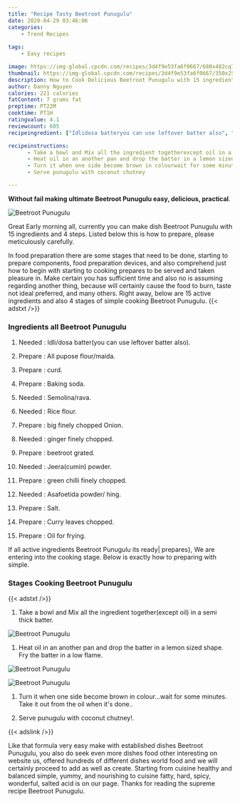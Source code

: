 ```yaml
---
title: "Recipe Tasty Beetroot Punugulu"
date: 2020-04-29 03:46:06
categories:
    - Trend Recipes
    
tags:
    - Easy recipes

image: https://img-global.cpcdn.com/recipes/3d4f9e53fa6f0667/680x482cq70/beetroot-punugulu-recipe-main-photo.jpg
thumbnail: https://img-global.cpcdn.com/recipes/3d4f9e53fa6f0667/350x250cq70/beetroot-punugulu-recipe-main-photo.jpg
description: How to Cook Delicious Beetroot Punugulu with 15 ingredients and 4 stages of easy cooking.
author: Danny Nguyen
calories: 221 calories
fatContent: 7 grams fat
preptime: PT22M
cooktime: PT1H
ratingvalue: 4.1
reviewcount: 605
recipeingredient: ["Idlidosa batteryou can use leftover batter also", "All pupose flourmaida", "curd", "Baking soda", "Semolinarava", "Rice flour", "big finely chopped Onion", "ginger finely chopped", "beetroot grated", "Jeeracumin  powder", "green chilli finely chopped", "Asafoetida powder hing", "Salt", "Curry leaves chopped", "Oil for frying"]

recipeinstructions: 
      - Take a bowl and Mix all the ingredient togetherexcept oil in a semi thick batter 
      - Heat oil in an another pan and drop the batter in a lemon sized shape Fry the batter in a low flame 
      - Turn it when one side become brown in colourwait for some minutes Take it out from the oil when its done 
      - Serve punugulu with coconut chutney

---
```




**Without fail making ultimate Beetroot Punugulu easy, delicious, practical**. 


![Beetroot Punugulu](https://img-global.cpcdn.com/recipes/3d4f9e53fa6f0667/680x482cq70/beetroot-punugulu-recipe-main-photo.jpg "Beetroot Punugulu")




Great Early morning all, currently you can make dish Beetroot Punugulu with 15 ingredients and 4 steps. Listed below this is how to prepare, please meticulously carefully.

In food preparation there are some stages that need to be done, starting to prepare components, food preparation devices, and also comprehend just how to begin with starting to cooking prepares to be served and taken pleasure in. Make certain you has sufficient time and also no is assuming regarding another thing, because will certainly cause the food to burn, taste not ideal preferred, and many others. Right away, below are 15 active ingredients and also 4 stages of simple cooking Beetroot Punugulu.
{{< adstxt />}}

### Ingredients all Beetroot Punugulu


1. Needed  : Idli/dosa batter(you can use leftover batter also).

1. Prepare  : All pupose flour/maida.

1. Prepare  : curd.

1. Prepare  : Baking soda.

1. Needed  : Semolina/rava.

1. Needed  : Rice flour.

1. Prepare  : big finely chopped Onion.

1. Needed  : ginger finely chopped.

1. Prepare  : beetroot grated.

1. Needed  : Jeera(cumin)  powder.

1. Prepare  : green chilli finely chopped.

1. Needed  : Asafoetida powder/ hing.

1. Prepare  : Salt.

1. Prepare  : Curry leaves chopped.

1. Prepare  : Oil for frying.



If all active ingredients Beetroot Punugulu its ready| prepares}, We are entering into the cooking stage. Below is exactly how to preparing with simple.

### Stages Cooking Beetroot Punugulu

{{< adstxt />}}


1. Take a bowl and Mix all the ingredient together(except oil) in a semi thick batter.



![Beetroot Punugulu](https://img-global.cpcdn.com/steps/0404e05d4331be25/160x128cq70/beetroot-punugulu-recipe-step-1-photo.jpg" "Beetroot Punugulu")



1. Heat oil in an another pan and drop the batter in a lemon sized shape. Fry the batter in a low flame.



![Beetroot Punugulu](https://img-global.cpcdn.com/steps/259505a81954fac6/160x128cq70/beetroot-punugulu-recipe-step-2-photo.jpg" "Beetroot Punugulu")

![Beetroot Punugulu](https://img-global.cpcdn.com/steps/823defefd7bedc82/160x128cq70/beetroot-punugulu-recipe-step-2-photo.jpg" "Beetroot Punugulu")



1. Turn it when one side become brown in colour...wait for some minutes. Take it out from the oil when it&#39;s done..



1. Serve punugulu with coconut chutney!.





{{< adslink />}}

Like that formula very easy make with established dishes Beetroot Punugulu, you also do seek even more dishes food other interesting on website us, offered hundreds of different dishes world food and we will certainly proceed to add as well as create. Starting from cuisine healthy and balanced simple, yummy, and nourishing to cuisine fatty, hard, spicy, wonderful, salted acid is on our page. Thanks for reading the supreme recipe Beetroot Punugulu.
